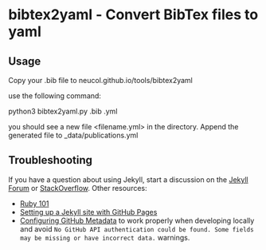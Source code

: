 # bibtex2yaml - Convert BibTex files to yaml 


## Usage

Copy your .bib file to neucol.github.io/tools/bibtex2yaml

use the following command:

   python3 bibtex2yaml.py <filename>.bib <filename>.yml 

you should see a new file <filename.yml> in the directory. Append the generated file to _data/publications.yml


## Troubleshooting

If you have a question about using Jekyll, start a discussion on the [Jekyll Forum](https://talk.jekyllrb.com/) or [StackOverflow](https://stackoverflow.com/questions/tagged/jekyll). Other resources:

- [Ruby 101](https://jekyllrb.com/docs/ruby-101/)
- [Setting up a Jekyll site with GitHub Pages](https://jekyllrb.com/docs/github-pages/)
- [Configuring GitHub Metadata](https://github.com/jekyll/github-metadata/blob/master/docs/configuration.md#configuration) to work properly when developing locally and avoid `No GitHub API authentication could be found. Some fields may be missing or have incorrect data.` warnings.
